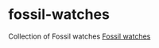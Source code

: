 # fossil-watches
Collection of Fossil watches
<a href="https://bestwatcheszone.com/best-fossil-watches-under-5000-rupees/"> Fossil watches</a>

